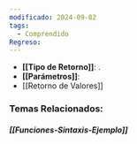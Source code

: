 ```yaml
---
modificado: 2024-09-02
tags:
  - Comprendido
Regreso:
---
```


+  **[[Tipo de Retorno]]**: .
+  **[[Parámetros]]**: 
+  [[Retorno de Valores]]

### Temas Relacionados:
##### [[Funciones-Sintaxis-Ejemplo]]
